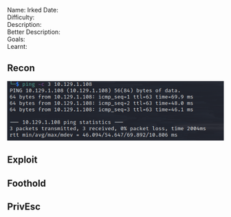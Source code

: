 
Name: Irked
Date:  
Difficulty:  
Description:  
Better Description:  
Goals:  
Learnt:

## Recon

![ping](HackTheBox/Retired-Machines/Irked/Screenshots/ping.png)
	
## Exploit

## Foothold

## PrivEsc

      

